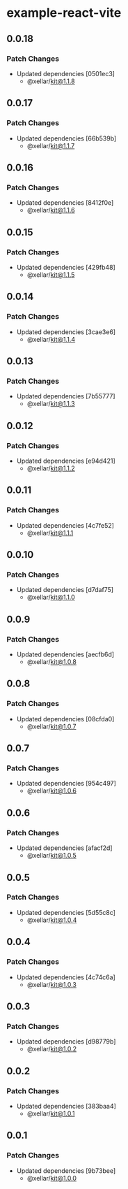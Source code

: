 # example-react-vite

## 0.0.18

### Patch Changes

- Updated dependencies [0501ec3]
  - @xellar/kit@1.1.8

## 0.0.17

### Patch Changes

- Updated dependencies [66b539b]
  - @xellar/kit@1.1.7

## 0.0.16

### Patch Changes

- Updated dependencies [8412f0e]
  - @xellar/kit@1.1.6

## 0.0.15

### Patch Changes

- Updated dependencies [429fb48]
  - @xellar/kit@1.1.5

## 0.0.14

### Patch Changes

- Updated dependencies [3cae3e6]
  - @xellar/kit@1.1.4

## 0.0.13

### Patch Changes

- Updated dependencies [7b55777]
  - @xellar/kit@1.1.3

## 0.0.12

### Patch Changes

- Updated dependencies [e94d421]
  - @xellar/kit@1.1.2

## 0.0.11

### Patch Changes

- Updated dependencies [4c7fe52]
  - @xellar/kit@1.1.1

## 0.0.10

### Patch Changes

- Updated dependencies [d7daf75]
  - @xellar/kit@1.1.0

## 0.0.9

### Patch Changes

- Updated dependencies [aecfb6d]
  - @xellar/kit@1.0.8

## 0.0.8

### Patch Changes

- Updated dependencies [08cfda0]
  - @xellar/kit@1.0.7

## 0.0.7

### Patch Changes

- Updated dependencies [954c497]
  - @xellar/kit@1.0.6

## 0.0.6

### Patch Changes

- Updated dependencies [afacf2d]
  - @xellar/kit@1.0.5

## 0.0.5

### Patch Changes

- Updated dependencies [5d55c8c]
  - @xellar/kit@1.0.4

## 0.0.4

### Patch Changes

- Updated dependencies [4c74c6a]
  - @xellar/kit@1.0.3

## 0.0.3

### Patch Changes

- Updated dependencies [d98779b]
  - @xellar/kit@1.0.2

## 0.0.2

### Patch Changes

- Updated dependencies [383baa4]
  - @xellar/kit@1.0.1

## 0.0.1

### Patch Changes

- Updated dependencies [9b73bee]
  - @xellar/kit@1.0.0
